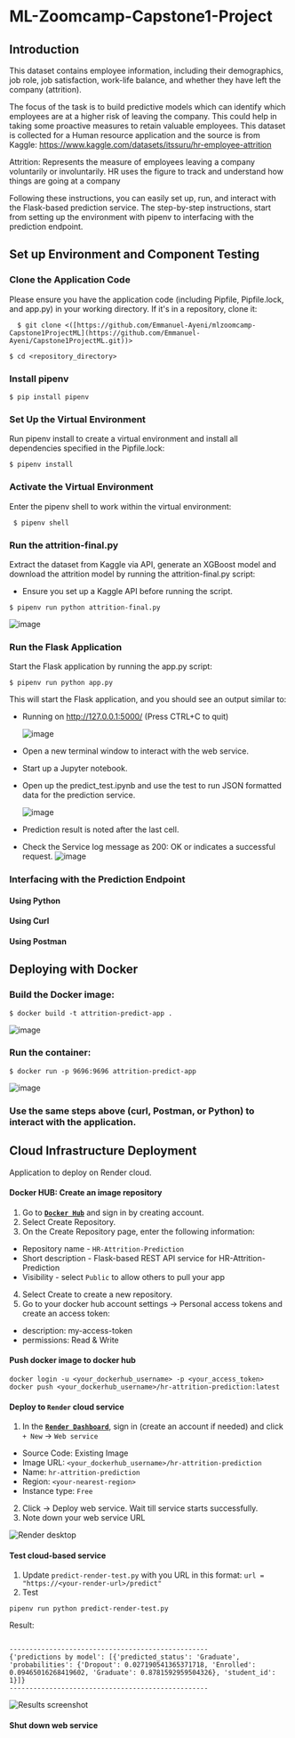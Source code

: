 # ML-Zoomcamp-Capstone1-Project



## Introduction
<p>This dataset contains employee information, including their demographics, job role, job satisfaction, work-life balance, and whether they have left the company (attrition).</p>

The focus of the task is to build predictive models which can identify which employees are at a higher risk of leaving the company. This could help in taking some proactive measures to retain valuable employees. This dataset is collected for a Human resource application and the source is from Kaggle: https://www.kaggle.com/datasets/itssuru/hr-employee-attrition

Attrition: Represents the measure of employees leaving a company voluntarily or involuntarily. HR uses the figure to track and understand how things are going at a company

Following these instructions, you can easily set up, run, and interact with the Flask-based prediction service.
The step-by-step instructions, start from setting up the environment with pipenv to interfacing with the prediction endpoint.

## Set up Environment and Component Testing
### Clone the Application Code
Please ensure you have the application code (including Pipfile, Pipfile.lock, and app.py) in your working directory. If it's in a repository, clone it:

```
  $ git clone <([https://github.com/Emmanuel-Ayeni/mlzoomcamp-Capstone1ProjectML](https://github.com/Emmanuel-Ayeni/Capstone1ProjectML.git))>
```

```
$ cd <repository_directory>
```

### Install pipenv

```
$ pip install pipenv
```

### Set Up the Virtual Environment
Run pipenv install to create a virtual environment and install all dependencies specified in the Pipfile.lock:

```
$ pipenv install
```

### Activate the Virtual Environment
Enter the pipenv shell to work within the virtual environment:

```
 $ pipenv shell
```
### Run the attrition-final.py
Extract the dataset from Kaggle via API, generate an XGBoost model and download the attrition model by running the attrition-final.py script:
* Ensure you set up a Kaggle API before running the script.

```
$ pipenv run python attrition-final.py
```
  
![image](https://github.com/user-attachments/assets/4a50aaa2-0793-4a04-9702-5f90f9d95f76)

### Run the Flask Application
Start the Flask application by running the app.py script:

```
$ pipenv run python app.py
```
This will start the Flask application, and you should see an output similar to:
* Running on http://127.0.0.1:5000/ (Press CTRL+C to quit)

  ![image](https://github.com/user-attachments/assets/d3b9e392-700f-4da8-b12f-9dcac744a672)

* Open a new terminal window to interact with the web service.
* Start up a Jupyter notebook.
* Open up the predict_test.ipynb and use the test to run JSON formatted data for the prediction service.

  ![image](https://github.com/user-attachments/assets/e1c3539b-36ca-4664-addb-0eb323a80db9)

* Prediction result is noted after the last cell.
* Check the Service log message as 200: OK or indicates a successful request.
![image](https://github.com/user-attachments/assets/af0d84f2-adcc-43bd-8689-25bd558535e5)

  
### Interfacing with the Prediction Endpoint
#### Using Python
#### Using Curl
#### Using Postman

## Deploying with Docker

### Build the Docker image:
```
$ docker build -t attrition-predict-app .
```
![image](https://github.com/user-attachments/assets/47f85cf6-59fa-4504-a502-91a352c6b7e0)

### Run the container:
```
$ docker run -p 9696:9696 attrition-predict-app
```
  ![image](https://github.com/user-attachments/assets/71bb161c-9191-4ad4-8f4a-c9b718f2a91c)

### Use the same steps above (curl, Postman, or Python) to interact with the application.


## Cloud Infrastructure Deployment

Application to deploy on Render cloud.

#### Docker HUB: Create an image repository

1. Go to [**`Docker Hub`**](https://hub.docker.com) and sign in by creating account.
2. Select Create Repository.
3. On the Create Repository page, enter the following information:
  - Repository name - `HR-Attrition-Prediction`
  - Short description - Flask-based REST API service for HR-Attrition-Prediction
  - Visibility - select `Public` to allow others to pull your app
4. Select Create to create a new repository.
5. Go to your docker hub account settings -> Personal access tokens and create an access token:
  - description: my-access-token
  - permissions: Read & Write

#### Push docker image to docker hub

```
docker login -u <your_dockerhub_username> -p <your_access_token>
docker push <your_dockerhub_username>/hr-attrition-prediction:latest
```

#### Deploy to `Render` cloud service

1. In the [**`Render Dashboard`**](https://dashboard.render.com/), sign in (create an account if needed) and click `+ New` -> `Web service`
- Source Code: Existing Image
- Image URL: `<your_dockerhub_username>/hr-attrition-prediction`
- Name: `hr-attrition-prediction`
- Region: `<your-nearest-region>`
- Instance type: `Free`
2. Click -> Deploy web service. Wait till service starts successfully.
3. Note down your web service URL

![Render desktop](images/render-web-service.png)

#### Test cloud-based service

1. Update `predict-render-test.py` with you URL in this format: `url = "https://<your-render-url>/predict"`
2. Test
```
pipenv run python predict-render-test.py
```
Result:
```

--------------------------------------------------
{'predictions by model': [{'predicted_status': 'Graduate', 'probabilities': {'Dropout': 0.027190541365371718, 'Enrolled': 0.09465016268419602, 'Graduate': 0.8781592959504326}, 'student_id': 1}]}
--------------------------------------------------
```

![Results screenshot](images/result.png)

#### Shut down web service
